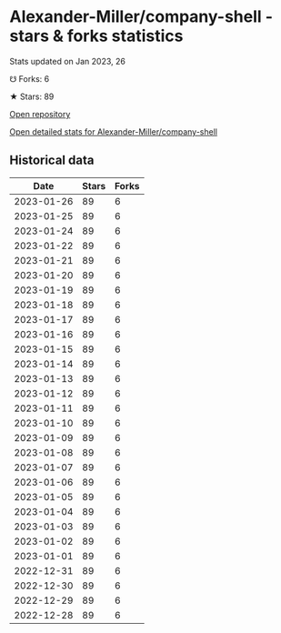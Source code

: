 # Alexander-Miller/company-shell - stars & forks statistics

Stats updated on Jan 2023, 26

☋ Forks: 6

★ Stars: 89

[Open repository](https://github.com/Alexander-Miller/company-shell)

[Open detailed stats for Alexander-Miller/company-shell](https://reviewgithub.com/rep/Alexander-Miller/company-shell)

## Historical data
| Date | Stars | Forks |
|------|-------|-------|
| 2023-01-26 | 89 | 6 | 
| 2023-01-25 | 89 | 6 | 
| 2023-01-24 | 89 | 6 | 
| 2023-01-22 | 89 | 6 | 
| 2023-01-21 | 89 | 6 | 
| 2023-01-20 | 89 | 6 | 
| 2023-01-19 | 89 | 6 | 
| 2023-01-18 | 89 | 6 | 
| 2023-01-17 | 89 | 6 | 
| 2023-01-16 | 89 | 6 | 
| 2023-01-15 | 89 | 6 | 
| 2023-01-14 | 89 | 6 | 
| 2023-01-13 | 89 | 6 | 
| 2023-01-12 | 89 | 6 | 
| 2023-01-11 | 89 | 6 | 
| 2023-01-10 | 89 | 6 | 
| 2023-01-09 | 89 | 6 | 
| 2023-01-08 | 89 | 6 | 
| 2023-01-07 | 89 | 6 | 
| 2023-01-06 | 89 | 6 | 
| 2023-01-05 | 89 | 6 | 
| 2023-01-04 | 89 | 6 | 
| 2023-01-03 | 89 | 6 | 
| 2023-01-02 | 89 | 6 | 
| 2023-01-01 | 89 | 6 | 
| 2022-12-31 | 89 | 6 | 
| 2022-12-30 | 89 | 6 | 
| 2022-12-29 | 89 | 6 | 
| 2022-12-28 | 89 | 6 | 

